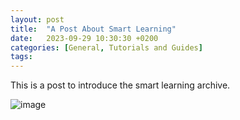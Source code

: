 ```yaml
---
layout: post
title:  "A Post About Smart Learning"
date:   2023-09-29 10:30:30 +0200
categories: [General, Tutorials and Guides]
tags: 
---
```



This is a post to introduce the smart learning archive. 


![image]({{site.baseurl}}/assets/images/genart01.jpg)

<!-- [jekyll-docs]: https://jekyllrb.com/docs/home
[jekyll-gh]:   https://github.com/jekyll/jekyll
[jekyll-talk]: https://talk.jekyllrb.com/ -->
